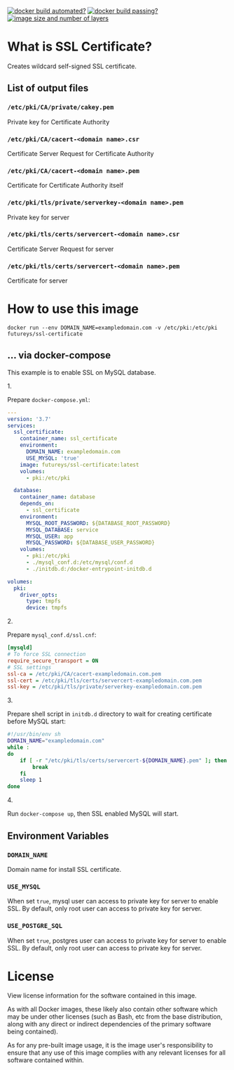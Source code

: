 <!-- markdownlint-disable first-line-h1 -->
[![docker build automated?](https://img.shields.io/docker/cloud/automated/futureys/ssl-certificate.svg)](https://hub.docker.com/r/futureys/ssl-certificate/builds)
[![docker build passing?](https://img.shields.io/docker/cloud/build/futureys/ssl-certificate.svg)](https://hub.docker.com/r/futureys/ssl-certificate/builds)
[![image size and number of layers](https://images.microbadger.com/badges/image/futureys/ssl-certificate.svg)](https://hub.docker.com/r/futureys/ssl-certificate/dockerfile)

<!-- markdownlint-disable no-trailing-punctuation -->
# What is SSL Certificate?
<!-- markdownlint-enable no-trailing-punctuation -->

Creates wildcard self-signed SSL certificate.

## List of output files

### ```/etc/pki/CA/private/cakey.pem```

Private key for Certificate Authority

### ```/etc/pki/CA/cacert-<domain name>.csr```

Certificate Server Request for Certificate Authority

### ```/etc/pki/CA/cacert-<domain name>.pem```

Certificate for Certificate Authority itself

### ```/etc/pki/tls/private/serverkey-<domain name>.pem```

Private key for server

### ```/etc/pki/tls/certs/servercert-<domain name>.csr```

Certificate Server Request for server

### ```/etc/pki/tls/certs/servercert-<domain name>.pem```

Certificate for server

# How to use this image

```console
docker run --env DOMAIN_NAME=exampledomain.com -v /etc/pki:/etc/pki futureys/ssl-certificate
```

## ... via docker-compose

This example is to enable SSL on MySQL database.

1\.

Prepare ```docker-compose.yml```:

```yaml
---
version: '3.7'
services:
  ssl_certificate:
    container_name: ssl_certificate
    environment:
      DOMAIN_NAME: exampledomain.com
      USE_MYSQL: 'true'
    image: futureys/ssl-certificate:latest
    volumes:
      - pki:/etc/pki

  database:
    container_name: database
    depends_on:
      - ssl_certificate
    environment:
      MYSQL_ROOT_PASSWORD: ${DATABASE_ROOT_PASSWORD}
      MYSQL_DATABASE: service
      MYSQL_USER: app
      MYSQL_PASSWORD: ${DATABASE_USER_PASSWORD}
    volumes:
      - pki:/etc/pki
      - ./mysql_conf.d:/etc/mysql/conf.d
      - ./initdb.d:/docker-entrypoint-initdb.d

volumes:
  pki:
    driver_opts:
      type: tmpfs
      device: tmpfs
```

2\.

Prepare ```mysql_conf.d/ssl.cnf```:

```ini
[mysqld]
# To force SSL connection
require_secure_transport = ON
# SSL settings
ssl-ca = /etc/pki/CA/cacert-exampledomain.com.pem
ssl-cert = /etc/pki/tls/certs/servercert-exampledomain.com.pem
ssl-key = /etc/pki/tls/private/serverkey-exampledomain.com.pem
```

3\.

Prepare shell script in ```initdb.d``` directory
to wait for creating certificate before MySQL start:

```sh
#!/usr/bin/env sh
DOMAIN_NAME="exampledomain.com"
while :
do
    if [ -r "/etc/pki/tls/certs/servercert-${DOMAIN_NAME}.pem" ]; then
        break
    fi
    sleep 1
done
```

4\.

Run ```docker-compose up```, then SSL enabled MySQL will start.

## Environment Variables

### ```DOMAIN_NAME```

Domain name for install SSL certificate.

### ```USE_MYSQL```

When set ```true```, mysql user can access to
private key for server to enable SSL.
By default, only root user can access to private key for server.


### ```USE_POSTGRE_SQL```

When set ```true```, postgres user can access to
private key for server to enable SSL.
By default, only root user can access to private key for server.

# License

View license information for the software contained in this image.

As with all Docker images, these likely also contain other software which may be under other licenses (such as Bash, etc from the base distribution, along with any direct or indirect dependencies of the primary software being contained).

As for any pre-built image usage, it is the image user's responsibility to ensure that any use of this image complies with any relevant licenses for all software contained within.
